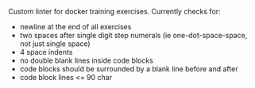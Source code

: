 Custom linter for docker training exercises. Currently checks for:

 - newline at the end of all exercises
 - two spaces after single digit step numerals (ie one-dot-space-space, not just single space)
 - 4 space indents
 - no double blank lines inside code blocks
 - code blocks should be surrounded by a blank line before and after
 - code block lines <= 90 char
